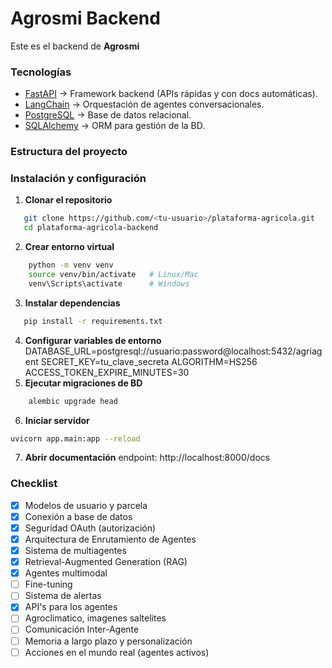 # Agrosmi Backend

Este es el backend de **Agrosmi** 

### Tecnologías
- [FastAPI](https://fastapi.tiangolo.com/) → Framework backend (APIs rápidas y con docs automáticas).  
- [LangChain](https://www.langchain.com/) → Orquestación de agentes conversacionales.  
- [PostgreSQL](https://www.postgresql.org/) → Base de datos relacional.  
- [SQLAlchemy](https://www.sqlalchemy.org/) → ORM para gestión de la BD.  

### Estructura del proyecto

### Instalación y configuración

1. **Clonar el repositorio**
```bash
   git clone https://github.com/<tu-usuario>/plataforma-agricola.git
   cd plataforma-agricola-backend
```
2. **Crear entorno virtual**
```bash
    python -m venv venv
    source venv/bin/activate   # Linux/Mac
    venv\Scripts\activate      # Windows
```
3. **Instalar dependencias**
```bash
   pip install -r requirements.txt
```
4. **Configurar variables de entorno**
    DATABASE_URL=postgresql://usuario:password@localhost:5432/agriagent
    SECRET_KEY=tu_clave_secreta
    ALGORITHM=HS256
    ACCESS_TOKEN_EXPIRE_MINUTES=30
5. **Ejecutar migraciones de BD**
```bash
    alembic upgrade head
```
6. **Iniciar servidor**
```bash
uvicorn app.main:app --reload
```
7. **Abrir documentación**
    endpoint: http://localhost:8000/docs

### Checklist
- [x] Modelos de usuario y parcela
- [x] Conexión a base de datos
- [X] Seguridad OAuth (autorización)
- [x] Arquitectura de Enrutamiento de Agentes
- [x] Sistema de multiagentes
- [x] Retrieval-Augmented Generation (RAG)
- [x] Agentes multimodal
- [ ] Fine-tuning
- [ ] Sistema de alertas
- [x] API's para los agentes
- [ ] Agroclimatico, imagenes saltelites
- [ ] Comunicación Inter-Agente
- [ ] Memoria a largo plazo y personalización
- [ ] Acciones en el mundo real (agentes activos)
